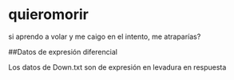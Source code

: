 # quieromorir
si aprendo a volar y me caigo en el intento, me atraparías?



##Datos de expresión diferencial 

Los datos de Down.txt son de expresión en levadura en respuesta 
